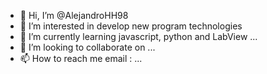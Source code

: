 - 👋 Hi, I’m @AlejandroHH98
- 👀 I’m interested in develop new program technologies
- 🌱 I’m currently learning javascript, python and LabView ...
- 💞️ I’m looking to collaborate on ...
- 📫 How to reach me  email : ...

<!---
AlejandroHH98/AlejandroHH98 is a ✨ special ✨ repository because its `README.md` (this file) appears on your GitHub profile.
You can click the Preview link to take a look at your changes.
--->

